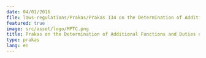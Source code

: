```yaml
---
date: 04/01/2016
file: laws-regulations/Prakas/Prakas 134 on the Determination of Additional Functions and Duties of the Department of Post and Telecommunications.pdf
featured: true
image: src/asset/logo/MPTC.png
title: Prakas on the Determination of Additional Functions and Duties of the Department of Post and Telecommunications
type: prakas
lang: en
---
```

